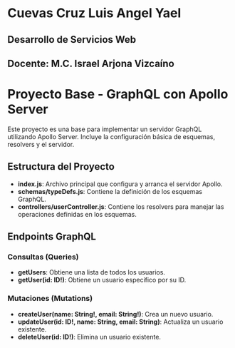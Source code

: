 # Cuevas Cruz Luis Angel Yael
## Desarrollo de Servicios Web
## Docente: M.C. Israel Arjona Vizcaíno

# Proyecto Base - GraphQL con Apollo Server

Este proyecto es una base para implementar un servidor GraphQL utilizando Apollo Server. Incluye la configuración básica de esquemas, resolvers y el servidor.

## Estructura del Proyecto

- **index.js**: Archivo principal que configura y arranca el servidor Apollo.
- **schemas/typeDefs.js**: Contiene la definición de los esquemas GraphQL.
- **controllers/userController.js**: Contiene los resolvers para manejar las operaciones definidas en los esquemas.

## Endpoints GraphQL

### Consultas (Queries)

- **getUsers**: Obtiene una lista de todos los usuarios.
- **getUser(id: ID!)**: Obtiene un usuario específico por su ID.

### Mutaciones (Mutations)

- **createUser(name: String!, email: String!)**: Crea un nuevo usuario.
- **updateUser(id: ID!, name: String, email: String)**: Actualiza un usuario existente.
- **deleteUser(id: ID!)**: Elimina un usuario existente.